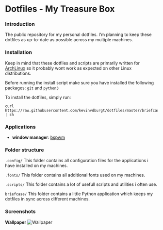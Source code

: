 # Dotfiles - My Treasure Box

### Introduction
The public repository for my personal dotfiles. I'm planning to keep these dotfiles as up-to-date as possible across my multiple machines.

### Installation
Keep in mind that these dotfiles and scripts are primarily written for [ArchLinux](https://archlinux.org/) so it probably wont work as expected on other Linux distributions.

Before running the install script make sure you have installed the following packages: `git` and `python3`

To install the dotfiles, simply run:
```
curl https://raw.githubusercontent.com/kevinvdburgt/dotfiles/master/briefcase/install | sh
```

### Applications
- __window manager__: [bspwm](https://wiki.archlinux.org/index.php/Bspwm)

### Folder structure
`.config/` This folder contains all configuration files for the applications i have installed on my machines.

`.fonts/` This folder contains all additional fonts used on my machines.

`.scripts/` This folder contains a lot of usefull scripts and utilities i often use.

`briefcase/` This folder contains a little Python application which keeps my dotfiles in sync across different machines.


### Screenshots
__Wallpaper__
![Wallpaper](https://wallpapers.wallhaven.cc/wallpapers/full/wallhaven-14906.jpg)
